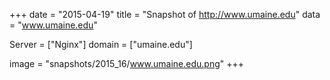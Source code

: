 
+++
date = "2015-04-19"
title = "Snapshot of http://www.umaine.edu"
data = "www.umaine.edu"

Server = ["Nginx"]
domain = ["umaine.edu"]

  image = "snapshots/2015_16/www.umaine.edu.png"
+++
#
